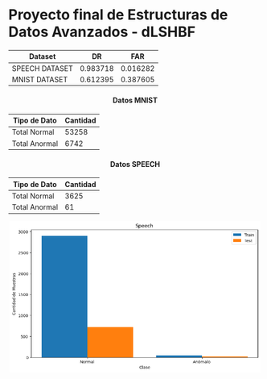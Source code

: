 # Proyecto final de Estructuras de Datos Avanzados - dLSHBF

<div align="center">

| Dataset         | DR       | FAR      |
|-----------------|----------|----------|
| SPEECH DATASET  | 0.983718 | 0.016282 |
| MNIST DATASET   | 0.612395 | 0.387605 |

#### Datos MNIST
| Tipo de Dato     | Cantidad |
|------------------|----------|
| Total Normal     | 53258    |
| Total Anormal    | 6742     |

#### Datos SPEECH
| Tipo de Dato     | Cantidad |
|------------------|----------|
| Total Normal     | 3625     |
| Total Anormal    | 61       |

<img src="img/speech_desbalanceo.png" width="500" height="300">

</div>
